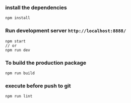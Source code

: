 ### install the dependencies
```
npm install
```

### Run development server `http://localhost:8888/`
```
npm start
// or
npm run dev
```

### To build the production package
```
npm run build
```

### execute before push to git
```
npm run lint
```


